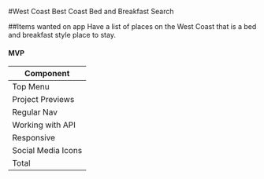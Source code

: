 #West Coast Best Coast Bed and Breakfast Search

##Items wanted on app
Have a list of places on the West Coast that is a bed and breakfast style place to stay.

#### MVP
| Component | 
| --- |
| Top Menu |
| Project Previews |
| Regular Nav |
| Working with API | 
| Responsive | H | 3hr | 3hr |
| Social Media Icons | L | 1hr |  1hr |
| Total | H | 12-14hrs| 14hrs |